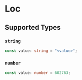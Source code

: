 # Loc


## Supported Types

### `string`

```typescript
const value: string = "<value>";
```

### `number`

```typescript
const value: number = 602763;
```

